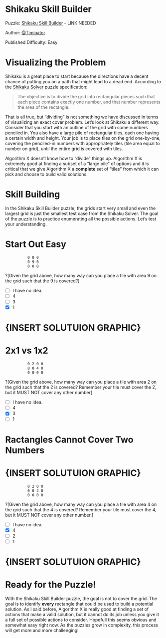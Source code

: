 # Shikaku Skill Builder

Puzzle: [Shikaku Skill Builder]() - LINK NEEDED

Author: [@Timinator](https://www.codingame.com/profile/2df7157da821f39bbf6b36efae1568142907334)

Published Difficulty: Easy

# Visualizing the Problem

Shikaku is a great place to start because the directions have a decent chance of putting you on a path that might lead to a dead end. According to the [Shikaku Solver](https://www.codingame.com/training/medium/shikaku-solver) puzzle specification:

>The objective is to divide the grid into rectangular pieces such that each piece contains exactly one number, and that number represents the area of the rectangle.

That is all true, but “dividing” is not something we have discussed in terms of visualizing an exact cover problem. Let’s look at Shikaku a different way. Consider that you start with an outline of the grid with some numbers penciled in. You also have a large pile of rectangular tiles, each one having a certain width and height. Your job is to place tiles on the grid one-by-one, covering the penciled-in numbers with appropriately tiles (tile area equal to number on grid), until the entire grid is covered with tiles.

Algorithm X doesn’t know how to “divide” things up. Algorithm X is extremely good at finding a subset of a “large pile” of options and it is critical that we give Algorithm X a __complete__ set of “tiles” from which it can pick and choose to build valid solutions.

# Skill Building

In the Shikaku Skill Builder puzzle, the grids start very small and even the largest grid is just the smallest test case from the Shikaku Solver. The goal of the puzzle is to practice enumerating all the possible actions. Let’s test your understanding.

# Start Out Easy

```
          0 0 0
          0 9 0
          0 0 0
```

?[Given the grid above, how many way can you place a tile with area 9 on the grid such that the 9 is covered?]
- [ ] I have no idea. 
- [ ] 4
- [ ] 3 
- [x] 1

# {INSERT SOLUTUION GRAPHIC}

# 2x1 vs 1x2

```
          0 2 0 0
          0 0 4 0
          0 0 0 0
```


?[Given the grid above, how many way can you place a tile with area 2 on the grid such that the 2 is covered? Remember your tile must cover the 2, but it MUST NOT cover any other number]
- [ ] I have no idea. 
- [ ] 4
- [x] 3 
- [ ] 1

# Ractangles Cannot Cover Two Numbers

# {INSERT SOLUTUION GRAPHIC}

```
          0 2 0 0
          0 0 4 0
          0 0 0 0
```

?[Given the grid above, how many way can you place a tile with area 4 on the grid such that the 4 is covered? Remember your tile must cover the 4, but it MUST NOT cover any other number.]
- [ ] I have no idea. 
- [x] 4
- [ ] 2 
- [ ] 1

# {INSERT SOLUTUION GRAPHIC}

# Ready for the Puzzle!

With the Shikaku Skill Builder puzzle, the goal is not to cover the grid. The goal is to identify __every__ rectangle that could be used to build a potential solution. As I said before, Algorithm X is really good at finding a set of actions that make a valid solution, but it cannot do its job unless you give it a full set of possible actions to consider. Hopefull this seems obvious and somewhat easy right now. As the puzzles grow in complexity, this process will get more and more challenging!
